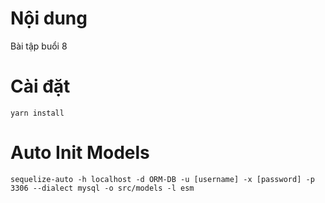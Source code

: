 # Nội dung
Bài tập buổi 8

# Cài đặt
```
yarn install
```
# Auto Init Models
```
sequelize-auto -h localhost -d ORM-DB -u [username] -x [password] -p 3306 --dialect mysql -o src/models -l esm
```